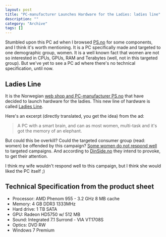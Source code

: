 ```yaml
--- 
layout: post 
title: "PC-manufacturer Launches Hardware for the Ladies: ladies line"
description: ""
category: "Archive"
tags: []
---  
```

Stumbled upon this PC ad when I browsed [PS.no](http://ps.no) for some components, and I think it's worth mentioning. It is a PC specifically made and targeted to one demographic group, women. It is a well known fact that women are not so interested in CPUs, GPUs, RAM and Terabytes (well, not in this targeted group). But we've yet to see a PC ad where there's no technical specification, until now. 



## Ladies Line

It is the Norwegian [web shop and PC-manufacturer PS.no](http://ps.no) that have decided to launch hardware for the ladies. This new line of hardware is called [Ladies Line](http://ps.no/ArtDtl.aspx?i=176378&model=).

Here's an excerpt (directly translated,  you get the idea) from the ad: 

> A PC with a smart brain, and can as most women, multi-task and it's got the memory of an elephant. 

But could this be overkill? Could the targeted consumer group (read: women) be offended by this campaign? [Some women do not respond well](http://www.informationoverlord.co.uk/?p=273) to targeted campaigns. And according to [DinSide.no](http://www.dinside.no/838610/denne-pc-en-har-en-glup-hjerne) they intend to provoke, to get their attention. 
 
I think my wife wouldn't respond well to this campaign, but I think she would liked the PC itself ;)

## Technical Specification from the product sheet


* Processor: AMD Phenom 955 - 3.2 GHz 8 MB cache
* Memory: 4 GB DDR3 1333MHz
* Hard drive: 1 TB SATA
* GPU: Radeon HD5750 w/ 512 MB
* Sound: Integrated 7.1 Surrond - VIA VT1708S
* Optics: DVD RW
* Windows 7 Premium 

